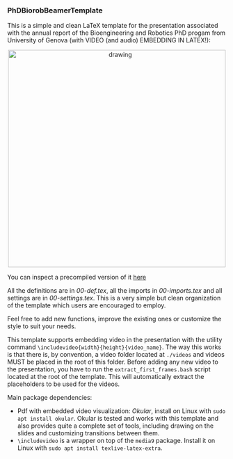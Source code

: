 ### PhDBiorobBeamerTemplate

This is a simple and clean LaTeX template for the presentation associated with the annual report of the Bioengineering and Robotics PhD progam from University of Genova (with VIDEO (and audio) EMBEDDING IN LATEX!):

<center><img src="docs/example/video_embedding.gif" alt="drawing" width="500"/> </center>

You can inspect a precompiled version of it [here]()

All the definitions are in *00-def.tex*, all the imports in *00-imports.tex* and all settings are in *00-settings.tex*. This is a very simple but clean organization of the template which users are encouraged to employ. 

Feel free to add new functions, improve the existing ones or customize the style to suit your needs.

This template supports embedding video in the presentation with the utility command `\includevideo{width}{height}{video_name}`. The way this works is that there is, by convention, a video folder located at `./videos` and videos MUST be placed in the root of this folder. Before adding any new video to the presentation, you have to run the `extract_first_frames.bash` script located at the root of the template. This will automatically extract the placeholders to be used for the videos.

Main package dependencies: 
- Pdf with embedded video visualization: *Okular*, install on Linux with `sudo apt install okular`. Okular is tested and works with this template and also provides quite a complete set of tools, including drawing on the slides and customizing transitions between them.
- `\includevideo` is a wrapper on top of the `media9` package. Install it on Linux with `sudo apt install texlive-latex-extra`.


